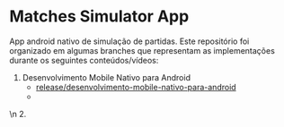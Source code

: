 # Matches Simulator App
App android nativo de simulação de partidas. Este repositório foi organizado em algumas branches que representam as implementações durante os seguintes conteúdos/vídeos:
1. Desenvolvimento Mobile Nativo para Android
      - [release/desenvolvimento-mobile-nativo-para-android](https://github.com/PabloGarcia48/SantanderBootcamp/tree/release/desenvolvimento-mobile-nativo-para-android/4_Desenvol_mobile_nativo)
      - 


\n
2. 
